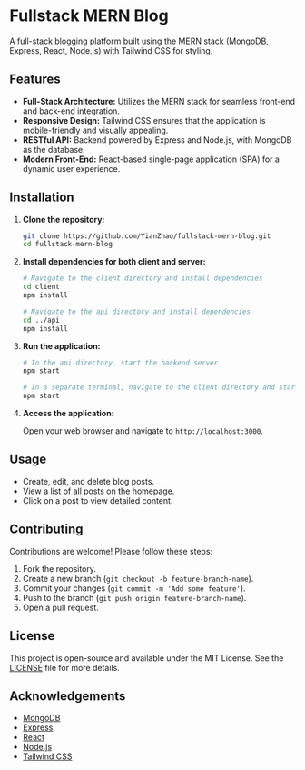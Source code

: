 # Fullstack MERN Blog

A full-stack blogging platform built using the MERN stack (MongoDB, Express, React, Node.js) with Tailwind CSS for styling.

## Features

- **Full-Stack Architecture:** Utilizes the MERN stack for seamless front-end and back-end integration.
- **Responsive Design:** Tailwind CSS ensures that the application is mobile-friendly and visually appealing.
- **RESTful API:** Backend powered by Express and Node.js, with MongoDB as the database.
- **Modern Front-End:** React-based single-page application (SPA) for a dynamic user experience.

## Installation

1. **Clone the repository:**

    ```bash
    git clone https://github.com/YianZhao/fullstack-mern-blog.git
    cd fullstack-mern-blog
    ```

2. **Install dependencies for both client and server:**

    ```bash
    # Navigate to the client directory and install dependencies
    cd client
    npm install

    # Navigate to the api directory and install dependencies
    cd ../api
    npm install
    ```

3. **Run the application:**

    ```bash
    # In the api directory, start the backend server
    npm start

    # In a separate terminal, navigate to the client directory and start the React app
    npm start
    ```

4. **Access the application:**

    Open your web browser and navigate to `http://localhost:3000`.

## Usage

- Create, edit, and delete blog posts.
- View a list of all posts on the homepage.
- Click on a post to view detailed content.

## Contributing

Contributions are welcome! Please follow these steps:

1. Fork the repository.
2. Create a new branch (`git checkout -b feature-branch-name`).
3. Commit your changes (`git commit -m 'Add some feature'`).
4. Push to the branch (`git push origin feature-branch-name`).
5. Open a pull request.

## License

This project is open-source and available under the MIT License. See the [LICENSE](LICENSE) file for more details.

## Acknowledgements

- [MongoDB](https://www.mongodb.com/)
- [Express](https://expressjs.com/)
- [React](https://reactjs.org/)
- [Node.js](https://nodejs.org/)
- [Tailwind CSS](https://tailwindcss.com/)

